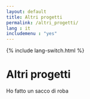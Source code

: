 ```yaml
---
layout: default
title: Altri progetti
permalink: /altri_progetti/
lang : it
includemenu : "yes"
---
```

{% include lang-switch.html %}

# Altri progetti

Ho fatto un sacco di roba